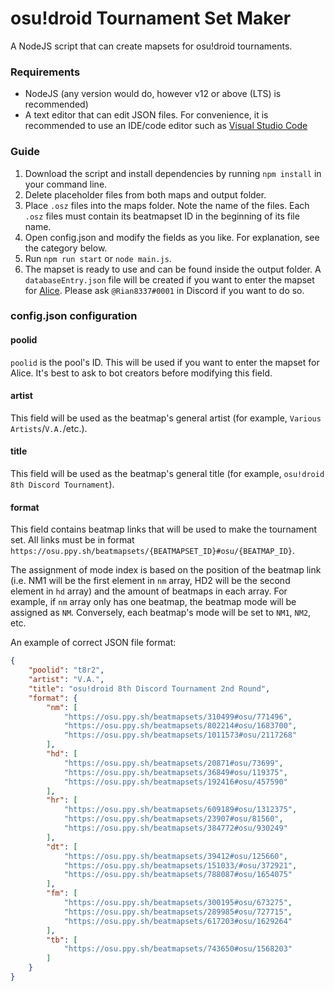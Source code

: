 # osu!droid Tournament Set Maker
A NodeJS script that can create mapsets for osu!droid tournaments.

### Requirements
- NodeJS (any version would do, however v12 or above (LTS) is recommended)
- A text editor that can edit JSON files. For convenience, it is recommended to use an IDE/code editor such as [Visual Studio Code](https://code.visualstudio.com)

### Guide
1. Download the script and install dependencies by running `npm install` in your command line.
2. Delete placeholder files from both maps and output folder.
3. Place `.osz` files into the maps folder. Note the name of the files. Each `.osz` files must contain its beatmapset ID in the beginning of its file name.
4. Open config.json and modify the fields as you like. For explanation, see the category below.
5. Run `npm run start` or `node main.js`.
6. The mapset is ready to use and can be found inside the output folder. A `databaseEntry.json` file will be created if you want to enter the mapset for [Alice](https://github.com/Rian8337/Alice). Please ask `@Rian8337#0001` in Discord if you want to do so.

### config.json configuration
#### poolid
`poolid` is the pool's ID. This will be used if you want to enter the mapset for Alice. It's best to ask to bot creators before modifying this field.

#### artist
This field will be used as the beatmap's general artist (for example, `Various Artists`/`V.A.`/etc.).

#### title
This field will be used as the beatmap's general title (for example, `osu!droid 8th Discord Tournament`).

#### format
This field contains beatmap links that will be used to make the tournament set. All links must be in format `https://osu.ppy.sh/beatmapsets/{BEATMAPSET_ID}#osu/{BEATMAP_ID}`.

The assignment of mode index is based on the position of the beatmap link (i.e. NM1 will be the first element in `nm` array, HD2 will be the second element in `hd` array) and the amount of beatmaps in each array. For example, if `nm` array only has one beatmap, the beatmap mode will be assigned as `NM`. Conversely, each beatmap's mode will be set to `NM1`, `NM2`, etc.

An example of correct JSON file format:
```json
{
    "poolid": "t8r2",
    "artist": "V.A.",
    "title": "osu!droid 8th Discord Tournament 2nd Round",
    "format": {
        "nm": [
            "https://osu.ppy.sh/beatmapsets/310499#osu/771496",
            "https://osu.ppy.sh/beatmapsets/802214#osu/1683700",
            "https://osu.ppy.sh/beatmapsets/1011573#osu/2117268"
        ],
        "hd": [
            "https://osu.ppy.sh/beatmapsets/20871#osu/73699",
            "https://osu.ppy.sh/beatmapsets/36849#osu/119375",
            "https://osu.ppy.sh/beatmapsets/192416#osu/457590"
        ],
        "hr": [
            "https://osu.ppy.sh/beatmapsets/609189#osu/1312375",
            "https://osu.ppy.sh/beatmapsets/23907#osu/81560",
            "https://osu.ppy.sh/beatmapsets/384772#osu/930249"
        ],
        "dt": [
            "https://osu.ppy.sh/beatmapsets/39412#osu/125660",
            "https://osu.ppy.sh/beatmapsets/151033/#osu/372921",
            "https://osu.ppy.sh/beatmapsets/788087#osu/1654075"
        ],
        "fm": [
            "https://osu.ppy.sh/beatmapsets/300195#osu/673275",
            "https://osu.ppy.sh/beatmapsets/289985#osu/727715",
            "https://osu.ppy.sh/beatmapsets/617203#osu/1629264"
        ],
        "tb": [
            "https://osu.ppy.sh/beatmapsets/743650#osu/1568203"
        ]
    }
}
```